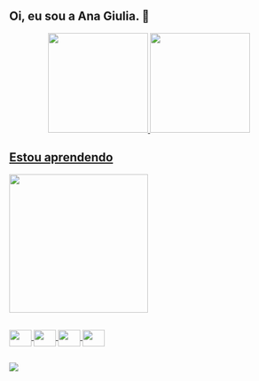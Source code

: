 ## Oi, eu sou a Ana Giulia. 👋

<div align="center">
  <a href="https://github.com/anagiulias">
  <img height="180em" src="https://github-readme-stats.vercel.app/api?username=anagiulias&show_icons=true&theme=tokyonight&include_all_commits=true&count_private=true"/>
  <img height="180em" src="https://github-readme-stats.vercel.app/api/top-langs/?username=anagiulias&layout=compact&langs_count=7&theme=tokyonight"/>
</div>

## Estou aprendendo
<p align="">
  <img src="https://media.tenor.com/Ug6cbVA1ZsMAAAAd/developer.gif" width="250">
</p>

<div style="display: inline_block"><br>
  <img align="center" height="30" width="40" src="https://cdn.jsdelivr.net/gh/devicons/devicon/icons/html5/html5-original.svg" />
  <img align="center" height="30" width="40" src="https://cdn.jsdelivr.net/gh/devicons/devicon/icons/css3/css3-original.svg" />
  <img align="center" height="30" width="40" src="https://cdn.jsdelivr.net/gh/devicons/devicon/icons/javascript/javascript-plain.svg" />
  <img align="center" height="30" width="40" src="https://cdn.jsdelivr.net/gh/devicons/devicon/icons/react/react-original.svg" />
</div>

  ##

<div>
  <a href="https://www.linkedin.com/in/ana-giulia-santos-76468a25b/" target="_blank"><img src="https://img.shields.io/badge/LinkedIn-0077B5?style=for-the-badge&logo=linkedin&logoColor=white" target="_blank"/a>
</div>
